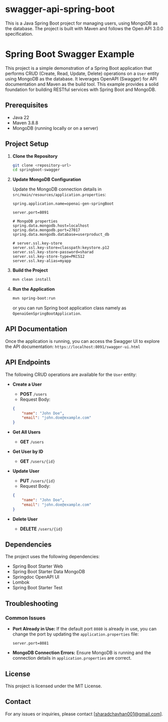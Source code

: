 # swagger-api-spring-boot
This is a Java Spring Boot project for managing users, using MongoDB as the database. The project is built with Maven and follows the Open API 3.0.0 specification.

# Spring Boot Swagger Example

This project is a simple demonstration of a Spring Boot application that performs CRUD (Create, Read, Update, Delete) operations on a `User` entity using MongoDB as the database. It leverages OpenAPI (Swagger) for API documentation and Maven as the build tool. This example provides a solid foundation for building RESTful services with Spring Boot and MongoDB.

## Prerequisites

- Java 22
- Maven 3.8.8
- MongoDB (running locally or on a server)

## Project Setup

1. **Clone the Repository**

    ```sh
    git clone <repository-url>
    cd springboot-swagger
    ```

2. **Update MongoDB Configuration**

    Update the MongoDB connection details in `src/main/resources/application.properties`:

    ```properties
    spring.application.name=openai-gen-springBoot

    server.port=8091
    
    # MongoDB properties
    spring.data.mongodb.host=localhost
    spring.data.mongodb.port=27017
    spring.data.mongodb.database=userproduct_db
    
    # server.ssl.key-store
    server.ssl.key-store=classpath:keystore.p12
    server.ssl.key-store-password=sharad
    server.ssl.key-store-type=PKCS12
    server.ssl.key-alias=myapp
    ```

3. **Build the Project**

    ```sh
    mvn clean install
    ```

4. **Run the Application**

    ```sh
    mvn spring-boot:run
    ```
    or you can run Spring boot application class namely as `OpenaiGenSpringBootApplication`.

## API Documentation

Once the application is running, you can access the Swagger UI to explore the API documentation:
    `https://localhost:8091/swagger-ui.html`


## API Endpoints

The following CRUD operations are available for the `User` entity:

- **Create a User**
    - **POST** `/users`
    - Request Body: 
    ```json
    {
        "name": "John Doe",
        "email": "john.doe@example.com"
    }
    ```

- **Get All Users**
    - **GET** `/users`

- **Get User by ID**
    - **GET** `/users/{id}`

- **Update User**
    - **PUT** `/users/{id}`
    - Request Body:
    ```json
    {
        "name": "John Doe",
        "email": "john.doe@example.com"
    }
    ```

- **Delete User**
    - **DELETE** `/users/{id}`

## Dependencies

The project uses the following dependencies:

- Spring Boot Starter Web
- Spring Boot Starter Data MongoDB
- Springdoc OpenAPI UI
- Lombok
- Spring Boot Starter Test

## Troubleshooting

### Common Issues

- **Port Already in Use:** If the default port `8080` is already in use, you can change the port by updating the `application.properties` file:

    ```properties
    server.port=8081
    ```

- **MongoDB Connection Errors:** Ensure MongoDB is running and the connection details in `application.properties` are correct.

## License

This project is licensed under the MIT License.

## Contact

For any issues or inquiries, please contact [sharadchavhan001@gmail.com].

